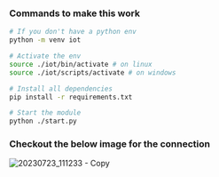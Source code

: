 ### Commands to make this work

```bash
# If you don't have a python env
python -m venv iot

# Activate the env
source ./iot/bin/activate # on linux
source ./iot/scripts/activate # on windows
```

```bash
# Install all dependencies
pip install -r requirements.txt

# Start the module
python ./start.py
```

### Checkout the below image for the connection 

![20230723_111233 - Copy](https://github.com/goonadutch/smart-home-raspberry/assets/96746217/2c70939c-5b9d-4ffa-a5d3-e66106ec58a4)
